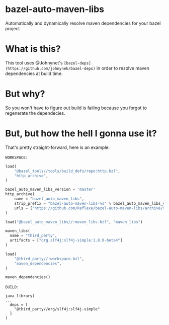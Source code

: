 # bazel-auto-maven-libs
Automatically and dynamically resolve maven dependencies for your bazel project

# What is this?
This tool uses @Johnynet's `[bazel-deps](https://github.com/johnynek/bazel-deps)` in order to resolve maven dependencies at build time. 

# But why?
So you won't have to figure out build is failing because you forgot to regenerate the dependecies. 

# But, but how the hell I gonna use it?
That's pretty straight-forward, here is an example:

`WORKSPACE`:
```python
load(
    "@bazel_tools//tools/build_defs/repo:http.bzl",
    "http_archive",
)

bazel_auto_maven_libs_version = 'master'
http_archive(
    name = "bazel_auto_maven_libs",
    strip_prefix = "bazel-auto-maven-libs-%s" % bazel_auto_maven_libs_version,
    urls = ["https://github.com/Reflexe/bazel-auto-maven-libs/archive/%s.zip" % bazel_auto_maven_libs_version],
)

load("@bazel_auto_maven_libs//:maven_libs.bzl", "maven_libs")

maven_libs(
  name = "third_party",
  artifacts = ["org.slf4j:slf4j-simple:1.8.0-beta4"]
)

load(
    "@third_party//:workspace.bzl",
    "maven_dependencies",
)

maven_dependencies()

```

`BUILD`:
```
java_library(
...
  deps = [
    "@third_party//org/slf4j:slf4j-simple"
  ]
)
```

